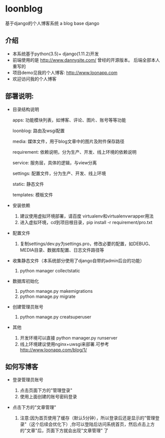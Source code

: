 # loonblog
基于django的个人博客系统 a blog base django

## 介绍
- 本系统基于python(3.5)+ django(1.11.2)开发
- 前端使用的是 http://www.dannysite.com/ 曾经的开源版本。 后端全部本人重写的
- 项目demo见我的个人博客: http://www.loonapp.com
- 欢迎访问我的个人博客 


## 部署说明:
- 目录结构说明
     
     apps: 功能模块列表，如博客、评论、图片、账号等等功能
     
     loonblog: 路由及wsgi配置
     
     media: 媒体文件，用于blog文章中的图片及附件保存路径
     
     requirement: 依赖说明，分为生产、开发、线上环境的依赖说明
     
     service: 服务层，具体的逻辑，与view分离
     
     settings: 配置文件，分为生产、开发、线上环境
     
     static: 静态文件
     
     templates: 模板文件
   
- 安装依赖
    1. 建议使用虚拟环境部署，请百度 virtualenv和virtualenvwrapper用法
    2. 进入虚拟环境，cd到项目根目录，pip install -r requirement/pro.txt
  
- 配置文件
    1. 复制settings/dev.py为settings.pro，修改必要的配置，如DEBUG、MEDIA目录、数据库配置、日志文件路径等
    

- 收集静态文件（本系统部分使用了django自带的admin后台的功能）
    1. python manager collectstatic

- 数据库初始化
    1. python manage.py makemigrations
    2. python manage.py migrate

- 创建管理员账号
    1. python manage.py creatsuperuser
    
- 其他
    1. 开发环境可以直接 python manager.py runserver
    2. 线上环境建议使用nginx+uwsgi来部署.可参考 http://www.loonapp.com/blog/1/

## 如何写博客

- 登录管理员账号
    1. 点击页面下方的"管理登录"
    2. 使用上面创建的账号密码登录
    
- 点击下方的"文章管理"
    1. 注意:因为首页使用了缓存（默认5分钟），所以登录后还是显示的"管理登录"（这个后续会优化下）,你可以登陆后访问系统首页，然后点击上方的"文章"后，页面下方就会出现"文章管理"
    了

    
  
  


